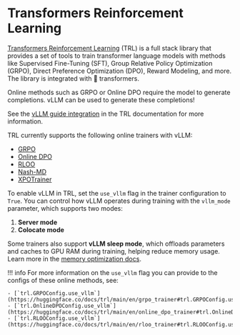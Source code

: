 # Transformers Reinforcement Learning

[Transformers Reinforcement Learning](https://huggingface.co/docs/trl) (TRL) is a full stack library that provides a set of tools to train transformer language models with methods like Supervised Fine-Tuning (SFT), Group Relative Policy Optimization (GRPO), Direct Preference Optimization (DPO), Reward Modeling, and more. The library is integrated with 🤗 transformers.

Online methods such as GRPO or Online DPO require the model to generate completions. vLLM can be used to generate these completions!

See the [vLLM guide integration](https://huggingface.co/docs/trl/main/en/vllm_integration) in the TRL documentation for more information.

TRL currently supports the following online trainers with vLLM:

- [GRPO](https://huggingface.co/docs/trl/main/en/grpo_trainer)
- [Online DPO](https://huggingface.co/docs/trl/main/en/online_dpo_trainer)
- [RLOO](https://huggingface.co/docs/trl/main/en/rloo_trainer)
- [Nash-MD](https://huggingface.co/docs/trl/main/en/nash_md_trainer)
- [XPOTrainer](https://huggingface.co/docs/trl/main/en/xpo_trainer)

To enable vLLM in TRL, set the `use_vllm` flag in the trainer configuration to `True`. You can control how vLLM operates during training with the `vllm_mode` parameter, which supports two modes:

1. **Server mode**
2. **Colocate mode**

Some trainers also support **vLLM sleep mode**, which offloads parameters and caches to GPU RAM during training, helping reduce memory usage. Learn more in the [memory optimization docs](https://huggingface.co/docs/trl/main/en/reducing_memory_usage#vllm-sleep-mode).


!!! info
    For more information on the `use_vllm` flag you can provide to the configs of these online methods, see:

    - [`trl.GRPOConfig.use_vllm`](https://huggingface.co/docs/trl/main/en/grpo_trainer#trl.GRPOConfig.use_vllm)
    - [`trl.OnlineDPOConfig.use_vllm`](https://huggingface.co/docs/trl/main/en/online_dpo_trainer#trl.OnlineDPOConfig.use_vllm)
    - [`trl.RLOOConfig.use_vllm`](https://huggingface.co/docs/trl/main/en/rloo_trainer#trl.RLOOConfig.use_vllm)

